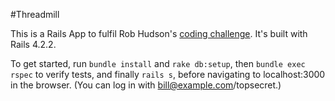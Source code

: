 #Threadmill

This is a Rails App to fulfil Rob Hudson's [coding challenge](https://gist.github.com/robbiehudson/a1c2daf2b836d4657cd5). It's built with Rails 4.2.2.

To get started, run `bundle install` and `rake db:setup`, then `bundle exec rspec` to verify tests, and finally `rails s`, before navigating to localhost:3000 in the browser.
(You can log in with bill@example.com/topsecret.)
